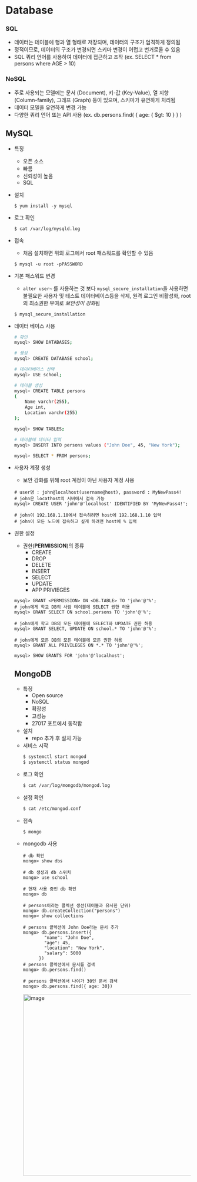 # Database
### SQL
- 데이터는 테이블에 행과 열 형태로 저장되며, 데이터의 구조가 엄격하게 정의됨
- 정적이므로, 데이터의 구조가 변경되면 스키마 변경이 어렵고 번거로울 수 있음
- SQL 쿼리 언어를 사용하여 데이터에 접근하고 조작 (ex. SELECT * from persons where AGE > 10)
### NoSQL
- 주로 사용되는 모델에는 문서 (Document), 키-값 (Key-Value), 열 지향 (Column-family), 그래프 (Graph) 등이 있으며, 스키마가 유연하게 처리됨
- 데이터 모델을 유연하게 변경 가능
- 다양한 쿼리 언어 또는 API 사용 (ex. db.persons.find( { age: { $gt: 10 } } )

## MySQL
- 특징
  - 오픈 소스
  - 빠름
  - 신뢰성이 높음
  - SQL
- 설치
  ```
  $ yum install -y mysql
  ```
- 로그 확인
  ```
  $ cat /var/log/mysqld.log
  ```
- 접속
  - 처음 설치하면 위의 로그에서 root 패스워드를 확인할 수 있음
  ```
  $ mysql -u root -pPASSWORD
  ```
- 기본 패스워드 변경
  - `alter user~` 를 사용하는 것 보다 `mysql_secure_installation`을 사용하면 불필요한 사용자 및 테스트 데이터베이스등을 삭제, 원격 로그인 비활성화, root의 최소권한 부여로 *보안성이 강화*됨
  ```
  $ mysql_secure_installation
  ```
- 데이터 베이스 사용
  ```bash
  # 확인
  mysql> SHOW DATABASES;

  # 생성
  mysql> CREATE DATABASE school;

  # 데이터베이스 선택
  mysql> USE school;

  # 테이블 생성
  mysql> CREATE TABLE persons
  (
      Name varchr(255),
      Age int,
      Location varchr(255)
  );

  mysql> SHOW TABLES;

  # 테이블에 데이터 입력
  mysql> INSERT INTO persons values ("John Doe", 45, "New York");

  mysql> SELECT * FROM persons;
  ```
- 사용자 계정 생성
  - 보안 강화를 위해 root 계정이 아닌 사용자 계정 사용
  ```
  # user명 : john@localhost(username@host), password : MyNewPass4!
  # john은 locathost의 서버에서 접속 가능
  mysql> CREATE USER 'john'@'localhost' IDENTIFIED BY 'MyNewPass4!';

  # john이 192.168.1.10에서 접속하려면 host에 192.168.1.10 입력
  # john이 모든 노드에 접속하고 싶게 하려면 host에 % 입력
- 권한 설정
  - 권한(**PERMISSION**)의 종류
    - CREATE
    - DROP
    - DELETE
    - INSERT
    - SELECT
    - UPDATE
    - APP PRIVIEGES
  ```
  mysql> GRANT <PERMISSION> ON <DB.TABLE> TO 'john'@'%';
  # john에게 학교 DB의 사람 테이블에 SELECT 권한 허용
  mysql> GRANT SELECT ON school.persons TO 'john'@'%';

  # john에게 학교 DB의 모든 테이블에 SELECT와 UPDATE 권한 허용
  mysql> GRANT SELECT, UPDATE ON school.* TO 'john'@'%';

  # john에게 모든 DB의 모든 테이블에 모든 권한 허용
  mysql> GRANT ALL PRIVILEGES ON *.* TO 'john'@'%';

  mysql> SHOW GRANTS FOR 'john'@'localhost';
  ```

  ## MongoDB
  - 특징
    - Open source
    - NoSQL
    - 확장성
    - 고성능
    - 27017 포트에서 동작함
  - 설치
    - repo 추가 후 설치 가능
  - 서비스 시작
    ```bash
    $ systemctl start mongod
    $ systemctl status mongod
    ```
  - 로그 확인
    ```bash
    $ cat /var/log/mongodb/mongod.log
    ```
  - 설정 확인
    ```bash
    $ cat /etc/mongod.conf
    ```
  - 접속
    ```
    $ mongo
    ```
  - mongodb 사용
    ```
    # db 확인
    mongo> show dbs

    # db 생성과 db 스위치
    mongo> use school
    
    # 현재 사용 중인 db 확인
    mongo> db

    # persons이라는 콜렉션 생선(테이블과 유사한 단위)
    mongo> db.createCollection("persons")
    mongo> show collections
    
    # persons 콜렉션에 John Doe라는 문서 추가
    mongo> db.persons.insert({
            "name": "John Doe",
            "age": 45,
            "location": "New York",
            "salary": 5000
          })
    # persons 콜렉션에서 문서를 검색
    mongo> db.persons.find()

    # persons 콜렉션에서 나이가 30인 문서 검색
    mongo> db.persons.find({ age: 30})
    ```
    <img width="493" alt="image" src="https://github.com/YJE888/Devops_Prerequisite_Course/assets/75539276/0cbc5859-f606-4cdd-9284-7b01a037471e">

